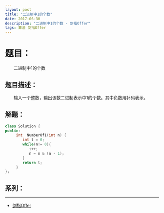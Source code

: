 ```yaml
---
layout: post
title: "二进制中1的个数"
date: 2017-06-30
description: "二进制中1的个数 - 剑指Offer"
tags: 算法 剑指Offer
---
```


# 题目：
　　二进制中1的个数

## 题目描述：
　　输入一个整数，输出该数二进制表示中1的个数。其中负数用补码表示。

## 解题：
```c++
class Solution {
public:
     int  NumberOf1(int n) {
        int t = 0;
        while(n!= 0){
           t++;
           n = n & (n - 1);
        } 
        return t;
     }
};
```

## 系列：
---
* [剑指Offer](/2017/06/剑指Offer/)